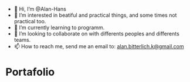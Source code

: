 - 👋 Hi, I’m @Alan-Hans 
- 👀 I’m interested in beatiful and practical things, and some times not practical too.
- 🌱 I’m currently learning to programm.
- 💞️ I’m looking to collaborate on with differents peoples and differents teams.
- 📫 How to reach me, send me an email to: alan.bitterlich.k@gmail.com

<!---
Alan-Hans/Alan-Hans is a ✨ special ✨ repository because its `README.md` (this file) appears on your GitHub profile.
You can click the Preview link to take a look at your changes.
--->
# Portafolio
